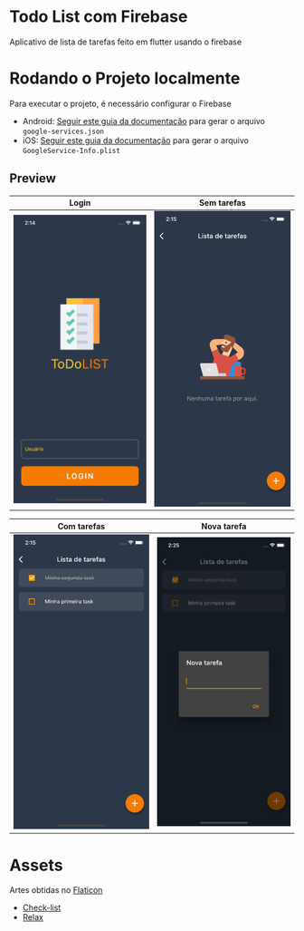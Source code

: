 # Todo List com Firebase

Aplicativo de lista de tarefas feito em flutter usando o firebase

# Rodando o Projeto localmente

Para executar o projeto, é necessário configurar o Firebase

- Android: [Seguir este guia da documentação](https://firebase.google.com/docs/android/setup?hl=pt-br) para gerar o arquivo `google-services.json`
- iOS: [Seguir este guia da documentação](https://firebase.google.com/docs/ios/setup?hl=pt-br) para gerar o arquivo `GoogleService-Info.plist`

## Preview

| Login                           | Sem tarefas                     |
| ------------------------------- | ------------------------------- |
| ![Tela de login](preview-1.png) | ![Tela de login](preview-2.png) |

| Com tarefas                     | Nova tarefa                     |
| ------------------------------- | ------------------------------- |
| ![Tela de login](preview-3.png) | ![Tela de login](preview-4.png) |

# Assets

Artes obtidas no [Flaticon](https://flaticon.com)

- [Check-list](https://www.flaticon.com/free-icon/check-list_4658993?related_id=4658993&origin=pack)
- [Relax](https://www.flaticon.com/free-icon/relax_3063835?related_id=3063835&origin=pack)
